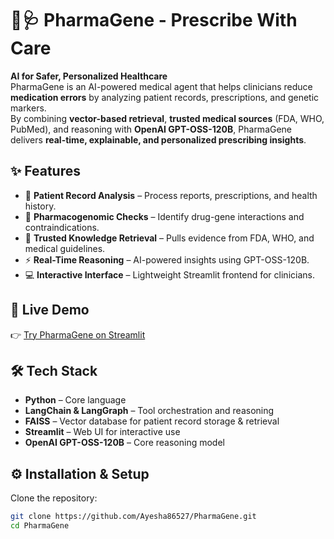 # 🧬🩺 PharmaGene - Prescribe With Care

**AI for Safer, Personalized Healthcare**  
PharmaGene is an AI-powered medical agent that helps clinicians reduce **medication errors** by analyzing patient records, prescriptions, and genetic markers.  
By combining **vector-based retrieval**, **trusted medical sources** (FDA, WHO, PubMed), and reasoning with **OpenAI GPT-OSS-120B**, PharmaGene delivers **real-time, explainable, and personalized prescribing insights**.

## ✨ Features
- 📂 **Patient Record Analysis** – Process reports, prescriptions, and health history.  
- 🧬 **Pharmacogenomic Checks** – Identify drug-gene interactions and contraindications.  
- 🔎 **Trusted Knowledge Retrieval** – Pulls evidence from FDA, WHO, and medical guidelines.  
- ⚡ **Real-Time Reasoning** – AI-powered insights using GPT-OSS-120B.  
- 💻 **Interactive Interface** – Lightweight Streamlit frontend for clinicians.

## 🚀 Live Demo  
👉 [Try PharmaGene on Streamlit](https://your-streamlit-link.com)  

## 🛠️ Tech Stack
- **Python** – Core language  
- **LangChain & LangGraph** – Tool orchestration and reasoning  
- **FAISS** – Vector database for patient record storage & retrieval  
- **Streamlit** – Web UI for interactive use  
- **OpenAI GPT-OSS-120B** – Core reasoning model

## ⚙️ Installation & Setup

Clone the repository:
```bash
git clone https://github.com/Ayesha86527/PharmaGene.git
cd PharmaGene






